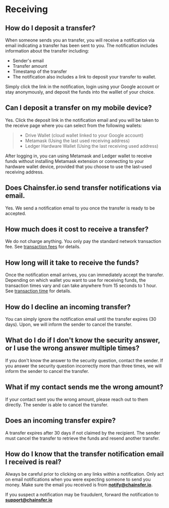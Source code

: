 # Receiving

## How do I deposit a transfer?

When someone sends you an transfer, you will receive a notification via email indicating a transfer has been sent to you. The notification includes information about the transfer including:

- Sender's email
- Transfer amount
- Timestamp of the transfer
- The notification also includes a link to deposit your transfer to wallet.

Simply click the link in the notification, login using your Google account or stay anonymously, 
and deposit the funds into the walllet of your choice.

## Can I deposit a transfer on my mobile device?

Yes. Click the deposit link in the notification email and you will be taken to the receive page where you can select from the 
following wallets:

> * Drive Wallet (cloud wallet linked to your Google account)
> * Metamask (Using the last used receiving address)
> * Ledger Hardware Wallet (Using the last receiving used address)

After logging in, you can using Metamask and Ledger wallet to receive funds without installing Metamask extension or connecting
to your hardware wallet device, provided that you choose to use the last-used receiving address.

## Does Chainsfer.io send transfer notifications via email.

Yes. We send a notification email to you once the transfer is ready to be accepted.

## How much does it cost to receive a transfer?

We do not charge anything. You only pay the standard network transaction fee. See [transaction fees](/basics#transaction-fees) for details.

## How long will it take to receive the funds?

Once the notification email arrives, you can immediately accept the transfer. Depending on which wallet you want to use for receiving funds, 
the transaction times vary and can take anywhere from 15 seconds to 1 hour. See [transaction time](/basics#transaction-time) for details.

## How do I decline an incoming transfer?

You can simply ignore the notification email until the transfer expires (30 days). Upon, we will inform the sender to cancel the transfer.

## What do I do if I don't know the security answer, or I use the wrong answer multiple times?

If you don't know the answer to the security question, contact the sender. 
If you answer the security question incorrectly more than three times, we will inform the sender to cancel the transfer.

## What if my contact sends me the wrong amount?

If your contact sent you the wrong amount, please reach out to them directly. The sender is able to cancel the transfer.

## Does an incoming transfer expire?

A transfer expires after 30 days if not claimed by the recipient.
The sender must cancel the transfer to retrieve the funds and resend another transfer.

## How do I know that the transfer notification email I received is real?

Always be careful prior to clicking on any links within a notification. 
Only act on email notifications when you were expecting someone to send you money. 
Make sure the email you received is from **notify@chainsfer.io**.


If you suspect a notification may be fraudulent, forward the notification to **support@chainsfer.io**